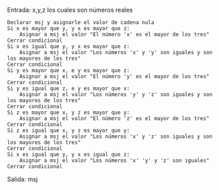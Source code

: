 Entrada: x,y,z los cuales son números reales

	Declarar msj y asignarle el valor de cadena nula
	Si x es mayor que y, y x es mayor que z:
		Asignar a msj el valor "El número 'x' es el mayor de los tres"
	Cerrar condicional
	Si x es igual que y, y x es mayor que z:
		Asignar a msj el valor "Los números 'x' y 'y' son iguales y son los mayores de los tres"
	Cerrar condicional
	Si y es mayor que x, e y es mayor que z:
		Asignar a msj el valor "El número 'y' es el mayor de los tres"
	Cerrar condicional
	Si y es igual que z, e y es mayor que x:
		Asignar a msj el valor "Los números 'y' y 'z' son iguales y son los mayores de los tres"
	Cerrar condicional
	Si z es mayor que x, y z es mayor que y:
		Asignar a msj el valor "El número 'z' es el mayor de los tres"
	Cerrar condicional
	Si z es igual que x, y z es mayor que y:
		Asignar a msj el valor "Los números 'x' y 'z' son iguales y son los mayores de los tres"
	Cerrar condicional
	Si x es igual que y, y x es igual que z:
		Asignar a msj el valor "Los números 'x' 'y' y 'z' son iguales"
	Cerrar condicional

Salida: msj